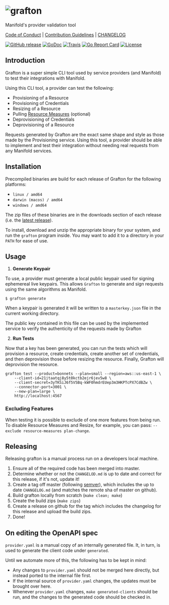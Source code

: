 # ![grafton](.github/grafton.png)

Manifold's provider validation tool

[Code of Conduct](./.github/CONDUCT.md) |
[Contribution Guidelines](./.github/CONTRIBUTING.md) |
[CHANGELOG](./CHANGELOG.md)

[![GitHub release](https://img.shields.io/github/tag/manifoldco/grafton.svg?label=latest)](https://github.com/manifoldco/grafton/releases)
[![GoDoc](https://img.shields.io/badge/godoc-reference-blue.svg)](https://godoc.org/github.com/manifoldco/grafton)
[![Travis](https://img.shields.io/travis/manifoldco/grafton/master.svg)](https://travis-ci.org/manifoldco/grafton)
[![Go Report Card](https://goreportcard.com/badge/github.com/manifoldco/grafton)](https://goreportcard.com/report/github.com/manifoldco/grafton)
[![License](https://img.shields.io/badge/license-BSD-blue.svg)](./LICENSE.md)

## Introduction

Grafton is a super simple CLI tool used by service providers (and Manifold) to
test their integrations with Manifold.

Using this CLI tool, a provider can test the following:

- Provisioning of a Resource
- Provisioning of Credentials
- Resizing of a Resource
- Pulling [Resource Measures](#excluding-features) (optional)
- Deprovisioning of Credentials
- Deprovisioning of a Resource

Requests generated by Grafton are the exact same shape and style as those made
by the Provisioning service. Using this tool, a provider should be able to
implement and test their integration without needing real requests from any
Manifold services.

## Installation

Precompiled binaries are build for each release of Grafton for the following
platforms:
- `linux / amd64`
- `darwin (macos) / amd64`
- `windows / amd64`

The zip files of these binaries are in the downloads section of each release
(i.e. the
[latest release](https://github.com/manifoldco/grafton/releases/latest)).

To install, download and unzip the appropriate binary for your system, and run
the `grafton` program inside. You may want to add it to a directory in your
`PATH` for ease of use.

## Usage

1. **Generate Keypair**

To use, a provider must generate a local public keypair used for signing
ephemereal live keypairs. This allows `Grafton` to generate and sign requests
using the same algorithms as Manifold.

```
$ grafton generate
```

When a keypair is generated it will be written to a `masterkey.json` file in
the current working directory.

The public key contained in this file can be used by the implemented service
to verify the authenticity of the requests made by Grafton


2. **Run Tests**

Now that a key has been generated, you can run the tests which will provision a
resource, create credentials, create another set of credentials, and then
deprovision those before resizing the resource. Finally, Grafton will
deprovision the resource.

```
grafton test --product=bonnets --plan=small --region=aws::us-east-1 \
    --client-id=21jtaatqj8y5t0kctb2ejr6jev5w8 \
    --client-secret=3yTKSiJ6f5V5Bq-kWF0hmdrEUep3m3HKPTcPX7CdBZw \
    --connector-port=3001 \
    --new-plan=large \
    http://localhost:4567
```

### Excluding Features

When testing it is possible to exclude of one more features from being run. To
disable Resource Measures and Resize, for example, you can pass:
`--exclude resource-measures plan-change`.

## Releasing

Releasing grafton is a manual process run on a developers local machine.

1. Ensure all of the required code has been merged into master.
2. Determine whether or not the `CHANGELOD.md` is up to date and correct for
   this release, if it's not, update it!
3. Create a tag off master (following [semver](http://semver.org/)), which
   includes the up to date `CHANGELOG.md` (and matches the remote sha of master
   on github).
4. Build grafton locally from scratch (`make clean; make`)
5. Create the build zips (`make zips`)
6. Create a release on github for the tag which includes the changelog for this
   release and upload the build zips.
7. Done!

## On editing the OpenAPI spec

`provider.yaml` is a manual copy of an internally generated file. It, in
turn, is used to generate the client code under `generated`.

Until we automate more of this, the following has to be kept in mind:
- Any changes to `provider.yaml` should not be merged here directly, but
  instead ported to the internal file first.
- If the internal source of `provider.yaml` changes, the updates must be brought
  over here.
- Whenever `provider.yaml` changes, `make generated-clients` should be run, and the
  changes to the generated code should be checked in.
